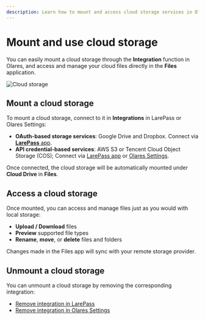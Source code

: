```yaml
---
description: Learn how to mount and access cloud storage services in Olares.
---
```

# Mount and use cloud storage

You can easily mount a cloud storage through the **Integration** function in Olares, and access and manage your cloud files directly in the **Files** application.

![Cloud storage](/images/manual/olares/files-cloud.png)

## Mount a cloud storage

To mount a cloud storage, connect to it in **Integrations** in LarePass or Olares Settings:

* **OAuth-based storage services**: Google Drive and Dropbox. Connect via [**LarePass** app](../../larepass/integrations.md#add-a-cloud-drive-via-oauth).
* **API credential-based services**: AWS S3 or Tencent Cloud Object Storage (COS); Connect via [LarePass app](../../larepass/integrations.md#add-a-cloud-storage-using-api-keys) or [Olares Settings](../settings/integrations.md#add-cloud-object-storage-via-api-keys).

Once connected, the cloud storage will be automatically mounted under **Cloud Drive** in **Files**.

## Access a cloud storage

Once mounted, you can access and manage files just as you would with local storage:

* **Upload / Download** files
* **Preview** supported file types
* **Rename**, **move**, or **delete** files and folders

Changes made in the Files app will sync with your remote storage provider.

## Unmount a cloud storage

You can unmount a cloud storage by removing the corresponding integration:

* [Remove integration in LarePass](../../larepass/integrations.md#disconnect-integrations)
* [Remove integration in Olares Settings](../settings/integrations.md#view-and-manage-existing-integrations)

